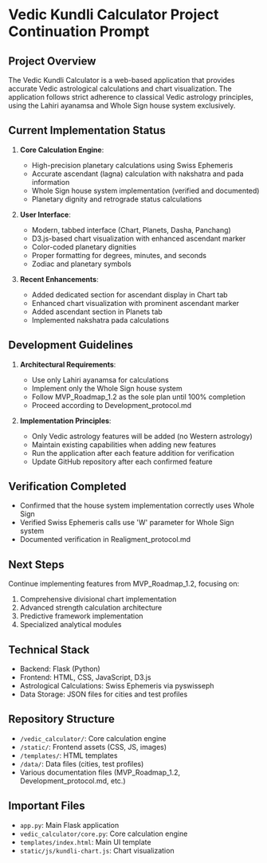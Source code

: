 # Vedic Kundli Calculator Project Continuation Prompt

## Project Overview
The Vedic Kundli Calculator is a web-based application that provides accurate Vedic astrological calculations and chart visualization. The application follows strict adherence to classical Vedic astrology principles, using the Lahiri ayanamsa and Whole Sign house system exclusively.

## Current Implementation Status
1. **Core Calculation Engine**:
   - High-precision planetary calculations using Swiss Ephemeris
   - Accurate ascendant (lagna) calculation with nakshatra and pada information
   - Whole Sign house system implementation (verified and documented)
   - Planetary dignity and retrograde status calculations

2. **User Interface**:
   - Modern, tabbed interface (Chart, Planets, Dasha, Panchang)
   - D3.js-based chart visualization with enhanced ascendant marker
   - Color-coded planetary dignities
   - Proper formatting for degrees, minutes, and seconds
   - Zodiac and planetary symbols

3. **Recent Enhancements**:
   - Added dedicated section for ascendant display in Chart tab
   - Enhanced chart visualization with prominent ascendant marker
   - Added ascendant section in Planets tab
   - Implemented nakshatra pada calculations

## Development Guidelines
1. **Architectural Requirements**:
   - Use only Lahiri ayanamsa for calculations
   - Implement only the Whole Sign house system
   - Follow MVP_Roadmap_1.2 as the sole plan until 100% completion
   - Proceed according to Development_protocol.md

2. **Implementation Principles**:
   - Only Vedic astrology features will be added (no Western astrology)
   - Maintain existing capabilities when adding new features
   - Run the application after each feature addition for verification
   - Update GitHub repository after each confirmed feature

## Verification Completed
- Confirmed that the house system implementation correctly uses Whole Sign
- Verified Swiss Ephemeris calls use 'W' parameter for Whole Sign system
- Documented verification in Realigment_protocol.md

## Next Steps
Continue implementing features from MVP_Roadmap_1.2, focusing on:
1. Comprehensive divisional chart implementation
2. Advanced strength calculation architecture
3. Predictive framework implementation
4. Specialized analytical modules

## Technical Stack
- Backend: Flask (Python)
- Frontend: HTML, CSS, JavaScript, D3.js
- Astrological Calculations: Swiss Ephemeris via pyswisseph
- Data Storage: JSON files for cities and test profiles

## Repository Structure
- `/vedic_calculator/`: Core calculation engine
- `/static/`: Frontend assets (CSS, JS, images)
- `/templates/`: HTML templates
- `/data/`: Data files (cities, test profiles)
- Various documentation files (MVP_Roadmap_1.2, Development_protocol.md, etc.)

## Important Files
- `app.py`: Main Flask application
- `vedic_calculator/core.py`: Core calculation engine
- `templates/index.html`: Main UI template
- `static/js/kundli-chart.js`: Chart visualization
